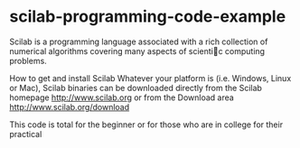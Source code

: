 # scilab-programming-code-example

Scilab is a programming language associated with a rich collection of numerical
algorithms covering many aspects of scientic computing problems.

How to get and install Scilab
Whatever your platform is (i.e. Windows, Linux or Mac), Scilab binaries can be
downloaded directly from the Scilab homepage
http://www.scilab.org
or from the Download area
http://www.scilab.org/download

This code is total for the beginner or for those who are in college for their practical
